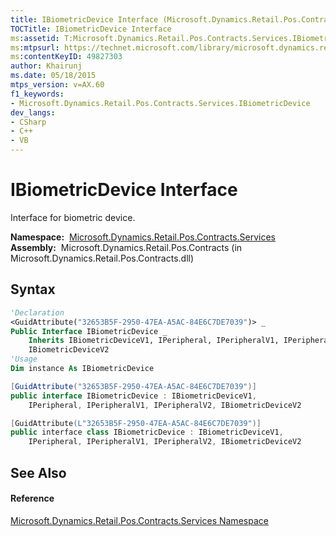 ```yaml
---
title: IBiometricDevice Interface (Microsoft.Dynamics.Retail.Pos.Contracts.Services)
TOCTitle: IBiometricDevice Interface
ms:assetid: T:Microsoft.Dynamics.Retail.Pos.Contracts.Services.IBiometricDevice
ms:mtpsurl: https://technet.microsoft.com/library/microsoft.dynamics.retail.pos.contracts.services.ibiometricdevice(v=AX.60)
ms:contentKeyID: 49827303
author: Khairunj
ms.date: 05/18/2015
mtps_version: v=AX.60
f1_keywords:
- Microsoft.Dynamics.Retail.Pos.Contracts.Services.IBiometricDevice
dev_langs:
- CSharp
- C++
- VB
---
```


# IBiometricDevice Interface

Interface for biometric device.

**Namespace:**  [Microsoft.Dynamics.Retail.Pos.Contracts.Services](microsoft-dynamics-retail-pos-contracts-services-namespace.md)  
**Assembly:**  Microsoft.Dynamics.Retail.Pos.Contracts (in Microsoft.Dynamics.Retail.Pos.Contracts.dll)

## Syntax

``` vb
'Declaration
<GuidAttribute("32653B5F-2950-47EA-A5AC-84E6C7DE7039")> _
Public Interface IBiometricDevice _
    Inherits IBiometricDeviceV1, IPeripheral, IPeripheralV1, IPeripheralV2,  _
    IBiometricDeviceV2
'Usage
Dim instance As IBiometricDevice
```

``` csharp
[GuidAttribute("32653B5F-2950-47EA-A5AC-84E6C7DE7039")]
public interface IBiometricDevice : IBiometricDeviceV1, 
    IPeripheral, IPeripheralV1, IPeripheralV2, IBiometricDeviceV2
```

``` c++
[GuidAttribute(L"32653B5F-2950-47EA-A5AC-84E6C7DE7039")]
public interface class IBiometricDevice : IBiometricDeviceV1, 
    IPeripheral, IPeripheralV1, IPeripheralV2, IBiometricDeviceV2
```

## See Also

#### Reference

[Microsoft.Dynamics.Retail.Pos.Contracts.Services Namespace](microsoft-dynamics-retail-pos-contracts-services-namespace.md)

